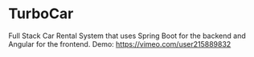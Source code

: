 # TurboCar
Full Stack Car Rental System that uses Spring Boot for the backend and Angular for the frontend.
Demo: https://vimeo.com/user215889832
